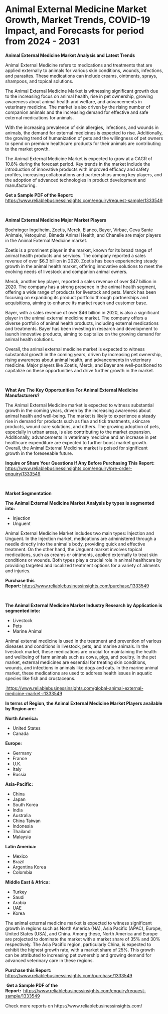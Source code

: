 <p><h1>Animal External Medicine Market Growth, Market Trends, COVID-19 Impact, and Forecasts for period from 2024 - 2031</h1></p><p><strong>Animal External Medicine Market Analysis and Latest Trends</strong></p>
<p><p>Animal External Medicine refers to medications and treatments that are applied externally to animals for various skin conditions, wounds, infections, and parasites. These medications can include creams, ointments, sprays, shampoos, and topical solutions.</p><p>The Animal External Medicine Market is witnessing significant growth due to the increasing focus on animal health, rise in pet ownership, growing awareness about animal health and welfare, and advancements in veterinary medicine. The market is also driven by the rising number of companion animals and the increasing demand for effective and safe external medications for animals.</p><p>With the increasing prevalence of skin allergies, infections, and wounds in animals, the demand for external medicines is expected to rise. Additionally, the growing trend of humanization of pets and the willingness of pet owners to spend on premium healthcare products for their animals are contributing to the market growth.</p><p>The Animal External Medicine Market is expected to grow at a CAGR of 10.8% during the forecast period. Key trends in the market include the introduction of innovative products with improved efficacy and safety profiles, increasing collaborations and partnerships among key players, and the adoption of advanced technologies in product development and manufacturing.</p></p>
<p><strong>Get a Sample PDF of the Report:&nbsp;</strong> <a href="https://www.reliablebusinessinsights.com/enquiry/request-sample/1333549">https://www.reliablebusinessinsights.com/enquiry/request-sample/1333549</a></p>
<p>&nbsp;</p>
<p><strong>Animal External Medicine Major Market Players</strong></p>
<p><p>Boehringer Ingelheim, Zoetis, Merck, Elanco, Bayer, Virbac, Ceva Sante Animale, Vetoquinol, Bimeda Animal Health, and Chanelle are major players in the Animal External Medicine market. </p><p>Zoetis is a prominent player in the market, known for its broad range of animal health products and services. The company reported a sales revenue of over $6.3 billion in 2020. Zoetis has been experiencing steady growth in the animal health market, offering innovative solutions to meet the evolving needs of livestock and companion animal owners.</p><p>Merck, another key player, reported a sales revenue of over $47 billion in 2020. The company has a strong presence in the animal health segment, offering a wide range of products for livestock and pets. Merck has been focusing on expanding its product portfolio through partnerships and acquisitions, aiming to enhance its market reach and customer base.</p><p>Bayer, with a sales revenue of over $46 billion in 2020, is also a significant player in the animal external medicine market. The company offers a diverse portfolio of animal health products, including external medications and treatments. Bayer has been investing in research and development to launch innovative products, aiming to capitalize on the growing demand for animal health solutions.</p><p>Overall, the animal external medicine market is expected to witness substantial growth in the coming years, driven by increasing pet ownership, rising awareness about animal health, and advancements in veterinary medicine. Major players like Zoetis, Merck, and Bayer are well-positioned to capitalize on these opportunities and drive further growth in the market.</p></p>
<p>&nbsp;</p>
<p><strong>What Are The Key Opportunities For Animal External Medicine Manufacturers?</strong></p>
<p><p>The Animal External Medicine market is expected to witness substantial growth in the coming years, driven by the increasing awareness about animal health and well-being. The market is likely to experience a steady rise in demand for products such as flea and tick treatments, skincare products, wound care solutions, and others. The growing adoption of pets, especially in urban areas, is also contributing to the market expansion. Additionally, advancements in veterinary medicine and an increase in pet healthcare expenditure are expected to further boost market growth. Overall, the Animal External Medicine market is poised for significant growth in the foreseeable future.</p></p>
<p><strong>Inquire or Share Your Questions If Any Before Purchasing This Report:</strong> <a href="https://www.reliablebusinessinsights.com/enquiry/pre-order-enquiry/1333549">https://www.reliablebusinessinsights.com/enquiry/pre-order-enquiry/1333549</a></p>
<p>&nbsp;</p>
<p><strong>Market Segmentation</strong></p>
<p><strong>The Animal External Medicine Market Analysis by types is segmented into:</strong></p>
<p><ul><li>Injection</li><li>Unguent</li></ul></p>
<p><p>Animal External Medicine Market includes two main types: Injection and Unguent. In the Injection market, medications are administered through a needle directly into the animal's body, providing quick and effective treatment. On the other hand, the Unguent market involves topical medications, such as creams or ointments, applied externally to treat skin conditions or wounds. Both types play a crucial role in animal healthcare by providing targeted and localized treatment options for a variety of ailments and injuries.</p></p>
<p><strong>Purchase this Report:&nbsp;</strong><a href="https://www.reliablebusinessinsights.com/purchase/1333549">https://www.reliablebusinessinsights.com/purchase/1333549</a></p>
<p>&nbsp;</p>
<p><strong>The Animal External Medicine Market Industry Research by Application is segmented into:</strong></p>
<p><ul><li>Livestock</li><li>Pets</li><li>Marine Animal</li></ul></p>
<p><p>Animal external medicine is used in the treatment and prevention of various diseases and conditions in livestock, pets, and marine animals. In the livestock market, these medications are crucial for maintaining the health and wellbeing of farm animals such as cows, pigs, and poultry. In the pet market, external medicines are essential for treating skin conditions, wounds, and infections in animals like dogs and cats. In the marine animal market, these medications are used to address health issues in aquatic species like fish and crustaceans.</p></p>
<p><a href="https://www.reliablebusinessinsights.com/global-animal-external-medicine-market-r1333549">&nbsp;https://www.reliablebusinessinsights.com/global-animal-external-medicine-market-r1333549</a></p>
<p><strong>In terms of Region, the Animal External Medicine Market Players available by Region are:</strong></p>
<p>
    <p> <strong> North America: </strong>
        <ul>
            <li>United States</li>
            <li>Canada</li>
        </ul>
        </p> 
    <p> <strong> Europe: </strong>
        <ul>
            <li>Germany</li>
            <li>France</li>
            <li>U.K.</li>
            <li>Italy</li>
            <li>Russia</li>
        </ul>
        </p> 
    <p> <strong> Asia-Pacific: </strong>
        <ul>
            <li>China</li>
            <li>Japan</li>
            <li>South Korea</li>
            <li>India</li>
            <li>Australia</li>
            <li>China Taiwan</li>
            <li>Indonesia</li>
            <li>Thailand</li>
            <li>Malaysia</li>
        </ul>
        </p> 
    <p> <strong> Latin America: </strong>
        <ul>
            <li>Mexico</li>
            <li>Brazil</li>
            <li>Argentina Korea</li>
            <li>Colombia</li>
        </ul>
        </p> 
    <p> <strong> Middle East & Africa: </strong>
        <ul>
            <li>Turkey</li>
            <li>Saudi</li>
            <li>Arabia</li>
            <li>UAE</li>
            <li>Korea</li>
        </ul>
    </p>
    </p>
<p><p>The animal external medicine market is expected to witness significant growth in regions such as North America (NA), Asia Pacific (APAC), Europe, United States (USA), and China. Among these, North America and Europe are projected to dominate the market with a market share of 35% and 30% respectively. The Asia Pacific region, particularly China, is expected to exhibit the highest growth rate, with a market share of 25%. This growth can be attributed to increasing pet ownership and growing demand for advanced veterinary care in these regions.</p></p>
<p><strong>Purchase this Report: </strong><a href="https://www.reliablebusinessinsights.com/purchase/1333549">https://www.reliablebusinessinsights.com/purchase/1333549</a></p>
<p>&nbsp;<strong>Get a Sample PDF of the Report:&nbsp;&nbsp;</strong><a href="https://www.reliablebusinessinsights.com/enquiry/request-sample/1333549">https://www.reliablebusinessinsights.com/enquiry/request-sample/1333549</a></p>
<p><strong></strong></p>
<p>Check more reports on https://www.reliablebusinessinsights.com/</p>